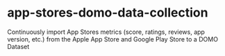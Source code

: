 # app-stores-domo-data-collection
Continuously import App Stores metrics (score, ratings, reviews, app version, etc.) from the Apple App Store and Google Play Store to a DOMO Dataset
